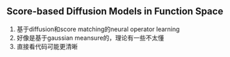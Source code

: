 ## Score-based Diffusion Models in Function Space
1. 基于diffusion和score matching的neural operator learning
2. 好像是基于gaussian meansure的，理论有一些不太懂
3. 直接看代码可能更清晰